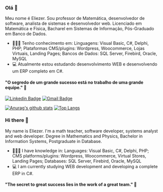 ### Olá 👋

Meu nome é Eliezer. Sou professor de Matemática, desenvolvedor de software, analista de sistemas e desenvolvedor web.
Licenciado em Matemática e Física, Bacharel em Sistemas de Informação, Pós-Graduado em Banco de Dados.

- 👨🏻‍💻 Tenho conhecimento em:
     Linguagens: Visual Basic, C#, Delphi, PHP; 
     Plataformas CMS/plugins: Wordpress, Woocommerce, Lojas Virtuais, Landing Pages; 
     Bancos de Dados: SQL Server, Firebird, Oracle, MySQL
- 💻 Atualmente estou estudando desenvolvimento WEB e desenvolvendo um ERP completo em C#.

#### "O segredo de um grande sucesso está no trabalho de uma grande equipe." 🧠

[![Linkedin Badge](https://img.shields.io/badge/-Linkedin-0e76a8?style=flat-square&logo=Linkedin&logoColor=white&link=https://www.linkedin.com/in/eliezer-ladeira-12421112/)](https://www.linkedin.com/in/eliezer-ladeira-12421112/) [![Gmail Badge](https://img.shields.io/badge/-Gmail-db4a39?style=flat-square&logo=Gmail&logoColor=white&link=mailto:eliezer.ladeira@gmail.com)](mailto:eliezer.ladeira@gmail.com)

[![Anurag's github stats](https://github-readme-stats.vercel.app/api?username=eliezerladeira)](https://github.com/anuraghazra/github-readme-stats)
[![Top Langs](https://github-readme-stats.vercel.app/api/top-langs/?username=eliezerladeira&layout=compact)](https://github.com/anuraghazra/github-readme-stats)

###

### Hi there 👋

My name is Eliezer. I'm a math teacher, software developer, systems analyst and web developer.
Degree in Mathematics and Physics, Bachelor in Information Systems, Postgraduate in Database.

- 👨🏻‍💻 I have knowledge in:
     Languages: Visual Basic, C#, Delphi, PHP; 
     CMS platforms/plugins: Wordpress, Woocommerce, Virtual Stores, Landing Pages; 
     Databases: SQL Server, Firebird, Oracle, MySQL
- 💻 I am currently studying WEB development and developing a complete ERP in C#.

#### "The secret to great success lies in the work of a great team." 🧠

<!--
**eliezerladeira/eliezerladeira** is a ✨ _special_ ✨ repository because its `README.md` (this file) appears on your GitHub profile.

Here are some ideas to get you started:

- 🔭 I’m currently working on ...
- 🌱 I’m currently learning ...
- 👯 I’m looking to collaborate on ...
- 🤔 I’m looking for help with ...
- 💬 Ask me about ...
- 📫 How to reach me: ...
- 😄 Pronouns: ...
- ⚡ Fun fact: ...
-->
